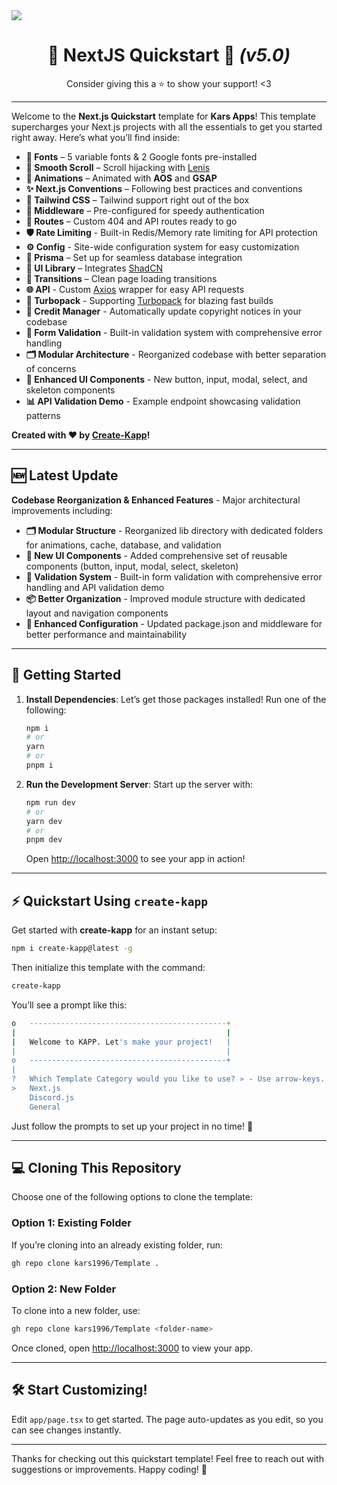 <a href="https://kars.bio" align="center">
    <img src="https://files.catbox.moe/2xyn5h.png" align="center" />
</a>

<h1 align="center">🚀 NextJS Quickstart 👑 <i>(v5.0)</i></h1>

<p align="center">Consider giving this a ⭐ to show your support! <3</p>

---

Welcome to the **Next.js Quickstart** template for **Kars Apps**! This template supercharges your Next.js projects with all the essentials to get you started right away. Here’s what you’ll find inside:

- **🎨 Fonts** – 5 variable fonts & 2 Google fonts pre-installed
- **🔄 Smooth Scroll** – Scroll hijacking with [Lenis](https://lenis.darkroom.engineering/)
- **🎉 Animations** – Animated with **AOS** and **GSAP**
- **✨ Next.js Conventions** – Following best practices and conventions
- **🌈 Tailwind CSS** – Tailwind support right out of the box
- **🔐 Middleware** – Pre-configured for speedy authentication
- **📂 Routes** – Custom 404 and API routes ready to go
- **🛡️ Rate Limiting** - Built-in Redis/Memory rate limiting for API protection
- **⚙️ Config** - Site-wide configuration system for easy customization
- **🔗 Prisma** – Set up for seamless database integration
- **🧩 UI Library** – Integrates [ShadCN](https://ui.shadcn.com)
- **🚀 Transitions** – Clean page loading transitions
- **🌐 API** - Custom [Axios](https://axios-http.com/docs/intro) wrapper for easy API requests
- **🔌 Turbopack** - Supporting [Turbopack](https://turbo.build/repo) for blazing fast builds
- **📝 Credit Manager** - Automatically update copyright notices in your codebase
- **🎯 Form Validation** - Built-in validation system with comprehensive error handling
- **🗂️ Modular Architecture** - Reorganized codebase with better separation of concerns
- **🎨 Enhanced UI Components** - New button, input, modal, select, and skeleton components
- **📊 API Validation Demo** - Example endpoint showcasing validation patterns

**Created with ❤️ by [Create-Kapp](https://github.com/kars1996/create-kapp)!**

---

## 🆕 Latest Update

**Codebase Reorganization & Enhanced Features** - Major architectural improvements including:

- **🗂️ Modular Structure** - Reorganized lib directory with dedicated folders for animations, cache, database, and validation
- **🎨 New UI Components** - Added comprehensive set of reusable components (button, input, modal, select, skeleton)
- **🎯 Validation System** - Built-in form validation with comprehensive error handling and API validation demo
- **📦 Better Organization** - Improved module structure with dedicated layout and navigation components
- **🔧 Enhanced Configuration** - Updated package.json and middleware for better performance and maintainability

---

## 🚀 Getting Started

1. **Install Dependencies**: Let’s get those packages installed! Run one of the following:

   ```bash
   npm i
   # or
   yarn
   # or
   pnpm i
   ```

2. **Run the Development Server**: Start up the server with:

   ```bash
   npm run dev
   # or
   yarn dev
   # or
   pnpm dev
   ```

   Open [http://localhost:3000](http://localhost:3000) to see your app in action!

---

## ⚡ Quickstart Using `create-kapp`

Get started with **create-kapp** for an instant setup:

```bash
npm i create-kapp@latest -g
```

Then initialize this template with the command:

```bash
create-kapp
```

You’ll see a prompt like this:

```bash
o   --------------------------------------------+
|                                               |
|   Welcome to KAPP. Let's make your project!   |
|                                               |
o   --------------------------------------------+
|
?   Which Template Category would you like to use? » - Use arrow-keys. Return to submit.
>   Next.js
    Discord.js
    General
```

Just follow the prompts to set up your project in no time! 🚀

---

## 💻 Cloning This Repository

Choose one of the following options to clone the template:

### Option 1: Existing Folder

If you’re cloning into an already existing folder, run:

```bash
gh repo clone kars1996/Template .
```

### Option 2: New Folder

To clone into a new folder, use:

```bash
gh repo clone kars1996/Template <folder-name>
```

Once cloned, open [http://localhost:3000](http://localhost:3000) to view your app.

---

## 🛠️ Start Customizing!

Edit `app/page.tsx` to get started. The page auto-updates as you edit, so you can see changes instantly.

---

Thanks for checking out this quickstart template! Feel free to reach out with suggestions or improvements. Happy coding! 🎉
